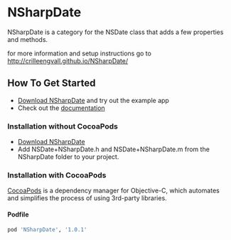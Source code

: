 NSharpDate
=========

NSharpDate is a category for the NSDate class that adds a few properties and methods. 

for more information and setup instructions go to <a href="http://crilleengvall.github.io/NSharpDate/">http://crilleengvall.github.io/NSharpDate/</a>


## How To Get Started

- [Download NSharpDate](https://github.com/crilleengvall/NSharpDate/zipball/master) and try out the example app
- Check out the [documentation](http://crilleengvall.github.io/NSharpDate/)


### Installation without CocoaPods
 - [Download NSharpDate](https://github.com/crilleengvall/NSharpDate/zipball/master)
 - Add NSDate+NSharpDate.h and NSDate+NSharpDate.m from the NSharpDate folder to your project.


### Installation with CocoaPods

[CocoaPods](http://cocoapods.org) is a dependency manager for Objective-C, which automates and simplifies the process of using 3rd-party libraries.

#### Podfile

```ruby
pod 'NSharpDate', '1.0.1'
```

